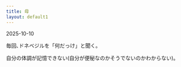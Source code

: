 ```yaml
---
title: 母
layout: default1
---
```

2025-10-10

毎回､ドネベジルを「何だっけ」と聞く｡

自分の体調が記憶できない(自分が便秘なのかそうでないのかわからない)｡
